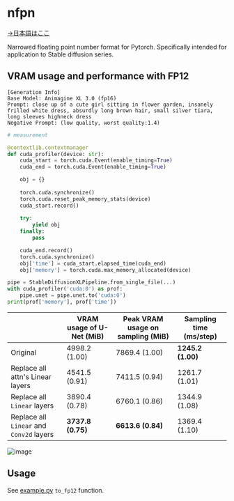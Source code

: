 # nfpn

[→日本語はここ](./README_ja.md)

Narrowed floating point number format for Pytorch. Specifically intended for application to Stable diffusion series.

## VRAM usage and performance with FP12

```
[Generation Info]
Base Model: Animagine XL 3.0 (fp16)
Prompt: close up of a cute girl sitting in flower garden, insanely frilled white dress, absurdly long brown hair, small silver tiara, long sleeves highneck dress
Negative Prompt: (low quality, worst quality:1.4)
```

```python
# measurement

@contextlib.contextmanager
def cuda_profiler(device: str):
    cuda_start = torch.cuda.Event(enable_timing=True)
    cuda_end = torch.cuda.Event(enable_timing=True)

    obj = {}
    
    torch.cuda.synchronize()
    torch.cuda.reset_peak_memory_stats(device)
    cuda_start.record()
    
    try:
        yield obj
    finally:
        pass

    cuda_end.record()
    torch.cuda.synchronize()
    obj['time'] = cuda_start.elapsed_time(cuda_end)
    obj['memory'] = torch.cuda.max_memory_allocated(device)

pipe = StableDiffusionXLPipeline.from_single_file(...)
with cuda_profiler('cuda:0') as prof:
    pipe.unet = pipe.unet.to('cuda:0')
print(prof['memory'], prof['time'])
```

|     | VRAM usage of U-Net (MiB) | Peak VRAM usage on sampling (MiB) | Sampling time (ms/step) |
| --- | --- | --- | --- |
| Original | 4998.2 (1.00) | 7869.4 (1.00) | **1245.2 (1.00)** |
| Replace all attn's Linear layers | 4541.5 (0.91) | 7411.5 (0.94) | 1261.7 (1.01) |
| Replace all `Linear` layers | 3890.4 (0.78) | 6760.1 (0.86) | 1344.9 (1.08) |
| Replace all `Linear` and `Conv2d` layers | **3737.8 (0.75)** | **6613.6 (0.84)** | 1369.4 (1.10) |

![image](./images/illust.png)

## Usage

See [example.py](./examples/example.py) `to_fp12` function.

